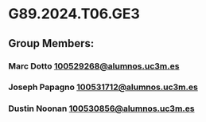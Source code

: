 # G89.2024.T06.GE3
## Group Members:
### Marc Dotto 100529268@alumnos.uc3m.es
### Joseph Papagno 100531712@alumnos.uc3m.es
### Dustin Noonan 100530856@alumnos.uc3m.es
